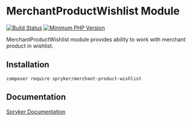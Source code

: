 # MerchantProductWishlist Module
[![Build Status](https://travis-ci.org/spryker/merchant-product-wishlist.svg)](https://travis-ci.org/spryker/merchant-product-wishlist)
[![Minimum PHP Version](https://img.shields.io/badge/php-%3E%3D%207.2-8892BF.svg)](https://php.net/)

MerchantProductWishlist module provides ability to work with merchant product in wishlist.

## Installation

```
composer require spryker/merchant-product-wishlist
```

## Documentation

[Spryker Documentation](https://academy.spryker.com/developing_with_spryker/module_guide/modules.html)
